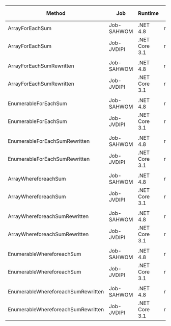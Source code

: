|                             Method |        Job |       Runtime |    Toolchain |      Mean |     Error |    StdDev | Ratio |  Gen 0 | Gen 1 | Gen 2 | Allocated |
|----------------------------------- |----------- |-------------- |------------- |----------:|----------:|----------:|------:|-------:|------:|------:|----------:|
|                    ArrayForEachSum | Job-SAHWOM |      .NET 4.8 |        net48 |  7.142 us | 0.0264 us | 0.0247 us |  1.00 | 0.0229 |     - |     - |     120 B |
|                    ArrayForEachSum | Job-JVDIPI | .NET Core 3.1 | netcoreapp31 |  6.355 us | 0.0365 us | 0.0341 us |  0.89 | 0.0229 |     - |     - |     120 B |
|                                    |            |               |              |           |           |           |       |        |       |       |           |
|           ArrayForEachSumRewritten | Job-SAHWOM |      .NET 4.8 |        net48 |  1.556 us | 0.0075 us | 0.0071 us |  1.00 |      - |     - |     - |         - |
|           ArrayForEachSumRewritten | Job-JVDIPI | .NET Core 3.1 | netcoreapp31 |  1.558 us | 0.0095 us | 0.0088 us |  1.00 |      - |     - |     - |         - |
|                                    |            |               |              |           |           |           |       |        |       |       |           |
|               EnumerableForEachSum | Job-SAHWOM |      .NET 4.8 |        net48 |  7.269 us | 0.0252 us | 0.0236 us |  1.00 | 0.0229 |     - |     - |     120 B |
|               EnumerableForEachSum | Job-JVDIPI | .NET Core 3.1 | netcoreapp31 |  6.587 us | 0.0576 us | 0.0511 us |  0.91 | 0.0229 |     - |     - |     120 B |
|                                    |            |               |              |           |           |           |       |        |       |       |           |
|      EnumerableForEachSumRewritten | Job-SAHWOM |      .NET 4.8 |        net48 |  4.930 us | 0.0154 us | 0.0137 us |  1.00 | 0.0076 |     - |     - |      32 B |
|      EnumerableForEachSumRewritten | Job-JVDIPI | .NET Core 3.1 | netcoreapp31 |  4.970 us | 0.0272 us | 0.0255 us |  1.01 | 0.0076 |     - |     - |      32 B |
|                                    |            |               |              |           |           |           |       |        |       |       |           |
|               ArrayWhereforeachSum | Job-SAHWOM |      .NET 4.8 |        net48 | 10.136 us | 0.0278 us | 0.0246 us |  1.00 | 0.0153 |     - |     - |      88 B |
|               ArrayWhereforeachSum | Job-JVDIPI | .NET Core 3.1 | netcoreapp31 | 11.142 us | 0.0396 us | 0.0351 us |  1.10 | 0.0153 |     - |     - |      88 B |
|                                    |            |               |              |           |           |           |       |        |       |       |           |
|      ArrayWhereforeachSumRewritten | Job-SAHWOM |      .NET 4.8 |        net48 |  5.525 us | 0.0241 us | 0.0226 us |  1.00 | 0.0076 |     - |     - |      48 B |
|      ArrayWhereforeachSumRewritten | Job-JVDIPI | .NET Core 3.1 | netcoreapp31 |  5.003 us | 0.0315 us | 0.0294 us |  0.91 | 0.0076 |     - |     - |      48 B |
|                                    |            |               |              |           |           |           |       |        |       |       |           |
|          EnumerableWhereforeachSum | Job-SAHWOM |      .NET 4.8 |        net48 | 10.125 us | 0.0422 us | 0.0352 us |  1.00 | 0.0153 |     - |     - |      88 B |
|          EnumerableWhereforeachSum | Job-JVDIPI | .NET Core 3.1 | netcoreapp31 | 11.147 us | 0.0411 us | 0.0343 us |  1.10 | 0.0153 |     - |     - |      88 B |
|                                    |            |               |              |           |           |           |       |        |       |       |           |
| EnumerableWhereforeachSumRewritten | Job-SAHWOM |      .NET 4.8 |        net48 | 10.149 us | 0.0434 us | 0.0406 us |  1.00 | 0.0153 |     - |     - |      88 B |
| EnumerableWhereforeachSumRewritten | Job-JVDIPI | .NET Core 3.1 | netcoreapp31 | 10.101 us | 0.0495 us | 0.0463 us |  1.00 | 0.0153 |     - |     - |      88 B |